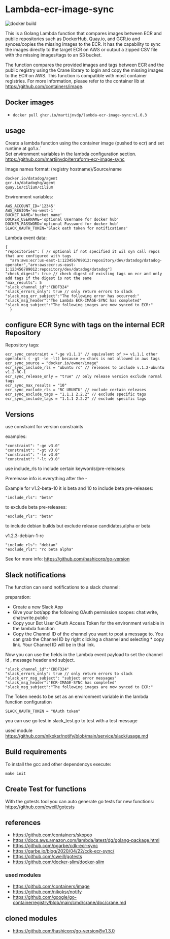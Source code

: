 # Lambda-ecr-image-sync
![docker build](https://github.com/martijnvdp/lambda-ecr-image-sync/actions/workflows/release-docker-slim.yml/badge.svg)

This is a Golang Lambda function that compares images between ECR and public repositories such as DockerHub, Quay.io, and GCR.io and synces/copies the missing images to the ECR. It has the capability to sync the images directly to the target ECR on AWS or output a zipped CSV file with the missing images/tags to an S3 bucket.

The function compares the provided images and tags between ECR and the public registry using the Crane library to login and copy the missing images to the ECR on AWS. 
This function is compatible with most container registries. For more information, please refer to the container lib at https://github.com/containers/image.

## Docker images

- `docker pull ghcr.io/martijnvdp/lambda-ecr-image-sync:v1.0.3`

## usage

Create a lambda function using the container image (pushed to ecr) and set runtime at go1.x.`\
Set environment variables in the lambda configuration section. \
https://github.com/martijnvdp/terraform-ecr-image-sync

Image names format:
(registry hostname)/Source/name

```hcl
docker.io/datadog/agent
gcr.io/datadoghq/agent
quay.io/cilium/cilium
```

Environment variables:

```hcl
AWS_ACCOUNT_ID='12345'
AWS_REGION='eu-west-1'
BUCKET_NAME='bucket_name'
DOCKER_USERNAME='optional Username for docker hub'
DOCKER_PASSWORD='optional Password for docker hub'
SLACK_OAUTH_TOKEN='Slack oath token for notifications'
```

Lambda event data:

```hcl
{
"repositories": [ // optional if not specified it wil syn call repos that are configured with tags
  "arn:aws:ecr:us-east-1:123456789012:repository/dev/datadog/datadog-operator","arn:aws:ecr:us-east-1:123456789012:repository/dev/datadog/datadog"]
"check_digest": true // check digest of existing tags on ecr and only add tags if the digest is not the same
"max_results": 5
"slack_channel_id":"CDDF324"
"slack_errors_only": true // only return errors to slack
"slack_msg_err_subject":"The following error has occurred:"
"slack_msg_header":"The Lambda ECR-IMAGE-SYNC has completed"
"slack_msg_subject":"The following images are now synced to ECR:"
  }
```

## configure ECR Sync with tags on the internal ECR Repository
Repository tags:
```
ecr_sync_constraint = "-ge v1.1.1" // equivalent of >= v1.1.1 other operators ( -gt -le -lt) because >= chars is not allowed in aws tags
ecr_sync_source = "docker.io/owner/image"
ecr_sync_include_rls = "ubuntu rc" // releases to include v.1.2-ubuntu v1.2-RC-1
ecr_sync_release_only = "true" // only release version exclude normal tags
ecr_sync_max_results = "10"
ecr_sync_exclude_rls = "RC UBUNTU" // exclude certain releases 
ecr_sync_exclude_tags = "1.1.1 2.2.2" // exclude specific tags
ecr_sync_include_tags = "1.1.1 2.2.2" // exclude specific tags
```
## Versions 

use constraint for version constraints 

examples:
```hcl
"constraint": "-ge v3.0"
"constraint": "-gt v3.0"
"constraint": "-le v3.0"
"constraint": "-lt v3.0"

```

use include_rls to include certain keywords/pre-releases:

Prerelease info is everything after the -

Example for v1.2-beta-10 it is beta and 10
to include beta pre-releases: 

```hcl
"include_rls": "beta"
```
to exclude beta pre-releases: 

```hcl
"exclude_rls": "beta"
```

to include debian builds but exclude release candidates,alpha or beta 

v1.2.3-debian-1-rc

```hcl
"include_rls": "debian"
"exclude_rls": "rc beta alpha"
```

See for more info:
https://github.com/hashicorp/go-version

## Slack notifications

The function can send notifications to a slack channel:

preparation:
* Create a new Slack App
* Give your bot/app the following OAuth permission scopes: chat:write, chat:write.public
* Copy your Bot User OAuth Access Token for the environment variable in the lambda function
* Copy the Channel ID of the channel you want to post a message to. You can grab the Channel ID by right clicking a channel and selecting * copy link. Your Channel ID will be in that link.

Now you can use the fields in the Lambda event payload to set the channel id , message header and subject.

```hcl
"slack_channel_id":"CDDF324"
"slack_errors_only": true // only return errors to slack
"slack_err_msg_subject": "subject error messages"
"slack_msg_header":"ECR-IMAGE-SYNC has completed"
"slack_msg_subject":"The following images are now synced to ECR:"
```

The Token needs to be set as an environment variable in the lambda function configuration
```hcl
SLACK_OAUTH_TOKEN = "OAuth token"
```
you can use go test in slack_test.go to test with a test message

used module https://github.com/nikoksr/notify/blob/main/service/slack/usage.md

## Build requirements

To install the gcc and other dependencys execute:

```
make init

```

## Create Test for functions
With the gotests tool you can auto generate go tests for new functions:
https://github.com/cweill/gotests


## references
* https://github.com/containers/skopeo
* https://docs.aws.amazon.com/lambda/latest/dg/golang-package.html
* https://github.com/pgarbe/cdk-ecr-sync
* https://garbe.io/blog/2020/04/22/cdk-ecr-sync/
* https://github.com/cweill/gotests 
* https://github.com/docker-slim/docker-slim

### used modules
* https://github.com/containers/image
* https://github.com/nikoksr/notify
* https://github.com/google/go-containerregistry/blob/main/cmd/crane/doc/crane.md

## cloned modules
* https://github.com/hashicorp/go-version@v1.3.0
